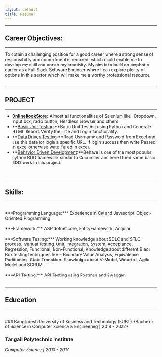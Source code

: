 ```yaml
---
layout: default
title: Resume
---
```

---

## Career Objectives:
---
To obtain a challenging position for a good career where a strong sense of responsibility and commitment is required, which could enable me to develop my skill and enrich my creativity. My aim is to build an emphatic career as a Full Stack Software Engineer where I can explore plenty of options in this sector which will make me a worthy professional resource. <br><br>


---
## PROJECT
---
* **[OnlineBookStore](https://github.com/rahathosen/Selenium_Using_Python):** Almost all functionalities of Selenium like –Dropdown, Input box, radio button, Headless browser and others.
* **[Basic Unit Testing](https://github.com/rahathosen/unittest_html_report_generation):**Basic Unit Testing using Python and Generate HTML Report. Verify the Title and Login functionality.
* **[Data Driven Testing](https://github.com/rahathosen/data_driven_test):**Read Username and Password from Excel and use this data for login a specific URL. If login success then write Passed in excel otherwise write Failed in excel.
* **[Behavior Driven Development](https://github.com/rahathosen/Behaviour_Driven_Development):**Behave is one of the most popular python BDD framework similar to Cucumber and here I tried some basic BDD work in this project.

<br />


---
## Skills:
---
<br>
***Programming Language:*** Experience in C# and Javascript: Object-Oriented Programming.<br><br>
***Framework:*** ASP dotnet core, EntityFramework, Angular.<br><br>
***Software Testing:*** Working knowledge about SDLC and STLC process. Manual Testing, Unit, Integration, System, Acceptance, Regression, Functional, Non-Functional, Knowledge about different Black Box testing techniques like – Boundary Value Analysis, Equivalence Partitioning, State Transition. Knowledge about V-Model, Waterfall, Agile Model and SCRUM. <br><br>
***API Testing:*** API Testing using Postman and Swagger.<br><br>

---
## Education
---
<br>
### Bangladesh University of Business and Technology (BUBT)
*Bachelor of Science in Computer Science & Engineering | 2018 - 2022*  


### Tangail Polytechnic Institute
*Computer Science | 2013 - 2017*  

<br />

